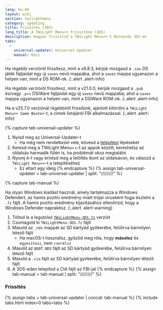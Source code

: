 ```yaml
---
lang: hu-HU
layout: wiki
section: twilightmenu
category: updating
title: Frissítés (3DS)
long_title: A TWiLight Menu++ frissítése (3DS)
description: Hogyan frissítsd a TWiLight Menu++-t Nintendo 3DS-en
tabs:
  - 
    universal-updater: Universal-Updater
    manual: Kézi
---
```


Ha régebbi verzióról frissítesz, mint a v6.8.3, kérjük mozgasd a `.sav` DS játék fájljaidat egy új `saves` nevű mappába, ahol a `saves` mappa ugyanazon a helyen van, mint a DS ROM-ok.
{:.alert .alert-info}

Ha régebbi verzióról frissítesz, mint a v21.0.0, kérjük mozgasd a `.pub` és/vagy `.prv` DSiWare fájljaidat egy új `saves` nevű mappába, ahol a `saves` mappa ugyanazon a helyen van, mint a DSiWare ROM-ok.
{:.alert .alert-info}

Ha a v25.7.0 verziónál régebbiről frissítünk, ajánlott kitörölni a `TWiLight Menu++ Game Booter`-t, a címek listájáról FBI alkalmazással.
{:.alert .alert-info}

{% capture tab-universal-updater %}
1. Nyisd meg az Universal-Updater-t
   - Ha még nem rendelkezel vele, kövesd a [telepítési](installing-3ds) lépéseket
1. Keresd meg a TWiLight Menu++-t az appok között; kereshetsz az oldalsáv harmadik fülén is, ha problémát okoz megtalálni
1. Nyomj <kbd class="face">A</kbd>-t vagy érintsd meg a letöltés ikont az oldalsávon, és válaszd a `TWiLight Menu++`-t a telepítéséhez
   - Ez eltart egy ideig
{% endcapture %}
{% assign tab-universal-updater = tab-universal-updater | split: "////////" %}

{% capture tab-manual %}

Ha olyan Windows kiadást használ, amely tartalmazza a Windows Defendert, az hamis pozitív eredmény miatt trójai vírusként fogja észlelni a `.7z` fájlt. A hamis pozitív eredmény kijavításához ellenőrizd, hogy a Windows Defender naprakész.
{:.alert .alert-warning}

1. Töltsd le a legutolsó [`TWiLightMenu-3DS.7z`](https://github.com/DS-Homebrew/TWiLightMenu/releases/latest/download/TWiLightMenu-3DS.7z) verziót
1. Csomagold ki `TWiLightMenu-3DS.7z` fájlt
1. Másold az `_nds` mappát az SD kártyád gyökerébe, felülírva bármilyen létező fájlt
   - Ha macOS-t használsz, győződ meg róla, hogy **másolsz** és `egyesítesz`, nem `cserélsz`
1. Másold az `BOOT.NDS` fájlt az SD kártyád gyökerébe, felülírva bármilyen létező fájlt
1. Másold a `.cia` fájlt az SD kártyád gyökerébe, felülírva bármilyen létező fájlt
1. A 3DS-eden telepítsd a CIA fájlt az FBI-jal
{% endcapture %}
{% assign tab-manual = tab-manual | split: "////////" %}

### Frissítés

{% assign tabs = tab-universal-updater | concat: tab-manual %}
{% include tabs.html index=0 tabs=tabs %}
